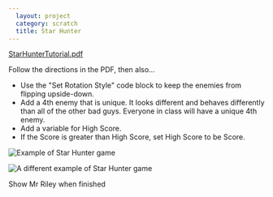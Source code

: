 ```yaml
---
  layout: project
  category: scratch
  title: Star Hunter
---
```


[StarHunterTutorial.pdf](https://drive.google.com/file/d/1W4wq8DE6N5-pITI9THZK7Wx_fpU8aZH5/view?usp=sharing)

Follow the directions in the PDF, then also...

- Use the "Set Rotation Style" code block to keep the enemies from flipping upside-down.
- Add a 4th enemy that is unique. It looks different and behaves differently than all of the other bad guys. Everyone in class will have a unique 4th enemy.
- Add a variable for High Score.
- If the Score is greater than High Score, set High Score to be Score.

![Example of Star Hunter game](/apcsp/scratch/starHunterExample.gif)

![A different example of Star Hunter game](/apcsp/scratch/starHunterExample2.gif)


Show Mr Riley when finished
